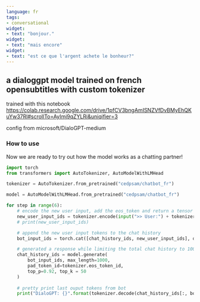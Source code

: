 ```yaml
---
language: fr
tags:
- conversational
widget:
- text: "bonjour."
widget:
- text: "mais encore"
widget:
- text: "est ce que l'argent achete le bonheur?"
---
```


## a dialoggpt model trained on french opensubtitles with custom tokenizer
trained with this notebook
https://colab.research.google.com/drive/1pfCV3bngAmISNZVfDvBMyEhQKuYw37Rl#scrollTo=AyImj9qZYLRi&uniqifier=3

config from microsoft/DialoGPT-medium
### How to use

Now we are ready to try out how the model works as a chatting partner!

```python
import torch
from transformers import AutoTokenizer, AutoModelWithLMHead

tokenizer = AutoTokenizer.from_pretrained("cedpsam/chatbot_fr")

model = AutoModelWithLMHead.from_pretrained("cedpsam/chatbot_fr")

for step in range(6):
    # encode the new user input, add the eos_token and return a tensor in Pytorch
    new_user_input_ids = tokenizer.encode(input(">> User:") + tokenizer.eos_token, return_tensors='pt')
    # print(new_user_input_ids)

    # append the new user input tokens to the chat history
    bot_input_ids = torch.cat([chat_history_ids, new_user_input_ids], dim=-1) if step > 0 else new_user_input_ids

    # generated a response while limiting the total chat history to 1000 tokens, 
    chat_history_ids = model.generate(
        bot_input_ids, max_length=1000,
        pad_token_id=tokenizer.eos_token_id,
        top_p=0.92, top_k = 50
    )
    
    # pretty print last ouput tokens from bot
    print("DialoGPT: {}".format(tokenizer.decode(chat_history_ids[:, bot_input_ids.shape[-1]:][0], skip_special_tokens=True)))
